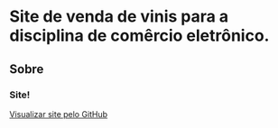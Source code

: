 # Site de venda de vinis para a disciplina de comêrcio eletrônico.
## Sobre  

### Site! 
[Visualizar site pelo GitHub](https://marcelagianini.github.io/VINILCOOL/)
